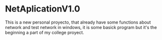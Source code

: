 # NetAplicationV1.0
This is a new personal proyecto, that already have some functions about network and test network in windows, it is some basick program but it's the beginning a part of my college proyect.
